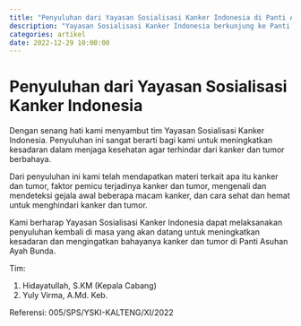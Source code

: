 ```yaml
---
title: "Penyuluhan dari Yayasan Sosialisasi Kanker Indonesia di Panti Asuhan Ayah Bunda"
description: "Yayasan Sosialisasi Kanker Indonesia berkunjung ke Panti Asuhan Ayah Bunda dalam rangka penyuluhan kanker dan tumor."
categories: artikel
date: 2022-12-29 10:00:00
---
```

# Penyuluhan dari Yayasan Sosialisasi Kanker Indonesia

Dengan senang hati kami menyambut tim Yayasan Sosialisasi Kanker Indonesia. Penyuluhan ini sangat berarti bagi kami untuk meningkatkan kesadaran dalam menjaga kesehatan agar terhindar dari kanker dan tumor berbahaya.

Dari penyuluhan ini kami telah mendapatkan materi terkait apa itu kanker dan tumor, faktor pemicu terjadinya kanker dan tumor, mengenali dan mendeteksi gejala awal beberapa macam kanker, dan cara sehat dan hemat untuk menghindari kanker dan tumor.

Kami berharap Yayasan Sosialisasi Kanker Indonesia dapat melaksanakan penyuluhan kembali di masa yang akan datang untuk meningkatkan kesadaran dan mengingatkan bahayanya kanker dan tumor di Panti Asuhan Ayah Bunda.

Tim:
1. Hidayatullah, S.KM (Kepala Cabang)
2. Yuly Virma, A.Md. Keb.

Referensi: 005/SPS/YSKI-KALTENG/XI/2022
